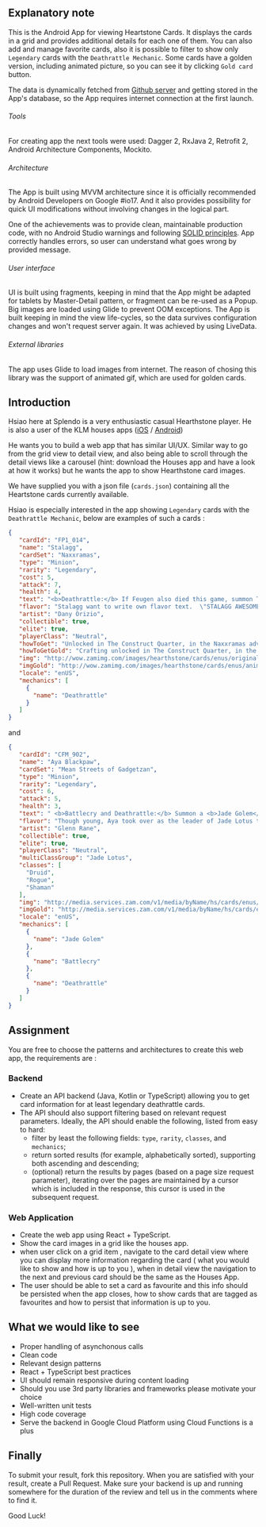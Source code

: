 ## Explanatory note

This is the Android App for viewing Heartstone Cards. It displays the cards in a grid and provides additional details for each one of them. You can also add and manage favorite cards, also it is possible to filter to show only `Legendary` cards with the `Deathrattle Mechanic`. Some cards have a golden version, including animated picture, so you can see it by clicking `Gold card` button.

The data is dynamically fetched from [Github server](https://raw.githubusercontent.com/maestromaster/HeartstoneAssessment/master/cards.json) and getting stored in the App's database, so the App requires internet connection at the first launch.

###### Tools  
For creating app the next tools were used: Dagger 2, RxJava 2, Retrofit 2, Android Architecture Components, Mockito.

###### Architecture
The App is built using MVVM architecture since it is officially recommended by Android Developers on Google #io17. And it also provides possibility for quick UI modifications without involving changes in the logical part. 

One of the achievements was to provide clean, maintainable production code, with no Android Studio warnings and following [SOLID principles](https://en.wikipedia.org/wiki/SOLID_(object-oriented_design)). App correctly handles errors, so user can understand what goes wrong by provided message.

###### User interface
UI is built using fragments, keeping in mind that the App might be adapted for tablets by Master-Detail pattern, or fragment can be re-used as a Popup. Big images are loaded using Glide to prevent OOM exceptions. The App is built keeping in mind the view life-cycles, so the data survives configuration changes and won't request server again. It was achieved by using LiveData.

###### External libraries
The app uses Glide to load images from internet. The reason of chosing this library was the support of animated gif, which are used for golden cards.


## Introduction

Hsiao here at Splendo is a very enthusiastic casual Hearthstone player. He is also a user of the KLM houses apps ([iOS](https://itunes.apple.com/nl/app/klm-houses/id371664245?l=en&mt=8) / [Android](https://play.google.com/store/apps/details?id=com.klm.mobile.houses&hl=en))

He wants you to build a web app that has similar UI/UX. Similar way to go from the grid view to detail view, and also being able to scroll through the detail views like a carousel (hint: download the Houses app and have a look at how it works) but he wants the app to show Hearthstone card images.

We have supplied you with a json file (`cards.json`) containing all the Heartstone cards currently available.

Hsiao is especially interested in the app showing `Legendary` cards with the `Deathrattle Mechanic`, below are examples of such a cards :

```json
{
   "cardId": "FP1_014",
   "name": "Stalagg",
   "cardSet": "Naxxramas",
   "type": "Minion",
   "rarity": "Legendary",
   "cost": 5,
   "attack": 7,
   "health": 4,
   "text": "<b>Deathrattle:</b> If Feugen also died this game, summon Thaddius.",
   "flavor": "Stalagg want to write own flavor text.  \"STALAGG AWESOME!\"",
   "artist": "Dany Orizio",
   "collectible": true,
   "elite": true,
   "playerClass": "Neutral",
   "howToGet": "Unlocked in The Construct Quarter, in the Naxxramas adventure.",
   "howToGetGold": "Crafting unlocked in The Construct Quarter, in the Naxxramas adventure.",
   "img": "http://wow.zamimg.com/images/hearthstone/cards/enus/original/FP1_014.png",
   "imgGold": "http://wow.zamimg.com/images/hearthstone/cards/enus/animated/FP1_014_premium.gif",
   "locale": "enUS",
   "mechanics": [
     {
       "name": "Deathrattle"
     }
   ]
}
```

and

```json
{
   "cardId": "CFM_902",
   "name": "Aya Blackpaw",
   "cardSet": "Mean Streets of Gadgetzan",
   "type": "Minion",
   "rarity": "Legendary",
   "cost": 6,
   "attack": 5,
   "health": 3,
   "text": " <b>Battlecry and Deathrattle:</b> Summon a <b>Jade Golem</b>.",
   "flavor": "Though young, Aya took over as the leader of Jade Lotus through her charisma and strategic acumen when her predecessor was accidentally crushed by a jade golem.",
   "artist": "Glenn Rane",
   "collectible": true,
   "elite": true,
   "playerClass": "Neutral",
   "multiClassGroup": "Jade Lotus",
   "classes": [
     "Druid",
     "Rogue",
     "Shaman"
   ],
   "img": "http://media.services.zam.com/v1/media/byName/hs/cards/enus/CFM_902.png",
   "imgGold": "http://media.services.zam.com/v1/media/byName/hs/cards/enus/animated/CFM_902_premium.gif",
   "locale": "enUS",
   "mechanics": [
     {
       "name": "Jade Golem"
     },
     {
       "name": "Battlecry"
     },
     {
       "name": "Deathrattle"
     }
   ]
}
```

## Assignment

You are free to choose the patterns and architectures to create this web app, the requirements are :

### Backend

* Create an API backend (Java, Kotlin or TypeScript) allowing you to get card information for at least legendary deathrattle cards.
* The API should also support filtering based on relevant request parameters. Ideally, the API should enable the following, listed from easy to hard:
  * filter by least the following fields: `type`, `rarity`, `classes`, and `mechanics`;
  * return sorted results (for example, alphabetically sorted), supporting both ascending and descending;
  * (optional) return the results by pages (based on a page size request parameter), iterating over the pages are maintained by a cursor which is included in the response, this cursor is used in the subsequent request.

### Web Application

* Create the web app using React + TypeScript.
* Show the card images in a grid like the houses app.
* when user click on a grid item , navigate to the card detail view where you can display more information regarding the card ( what you would like to show and how is up to you ), when in detail view the navigation to the next and previous card should be the same as the Houses App.
* The user should be able to set a card as favourite and this info should be persisted when the app closes, how to show cards that are tagged as favourites and how to persist that information is up to you.


## What we would like to see

* Proper handling of asynchonous calls
* Clean code
* Relevant design patterns
* React + TypeScript best practices
* UI should remain responsive during content loading
* Should you use 3rd party libraries and frameworks please motivate your choice
* Well-written unit tests 
* High code coverage
* Serve the backend in Google Cloud Platform using Cloud Functions is a plus

## Finally

To submit your result, fork this repository. When you are satisfied with your result, create a Pull Request. Make sure your backend is up and running somewhere for the duration of the review and tell us in the comments where to find it.

Good Luck!
